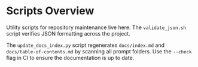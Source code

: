 # Scripts Overview

Utility scripts for repository maintenance live here. The `validate_json.sh` script verifies JSON formatting across the project.

The `update_docs_index.py` script regenerates `docs/index.md` and
`docs/table-of-contents.md` by scanning all prompt folders. Use the
`--check` flag in CI to ensure the documentation is up to date.
